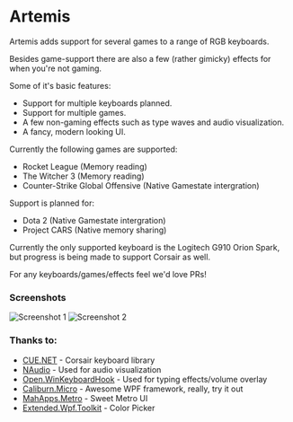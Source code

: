 # Artemis
Artemis adds support for several games to a range of RGB keyboards.

Besides game-support there are also a few (rather gimicky) effects for when you're not gaming. 

Some of it's basic features:

 * Support for multiple keyboards planned.
 * Support for multiple games.
 * A few non-gaming effects such as type waves and audio visualization.
 * A fancy, modern looking UI.


Currently the following games are supported:

 * Rocket League (Memory reading)
 * The Witcher 3 (Memory reading)
 * Counter-Strike Global Offensive (Native Gamestate intergration)

Support is planned for:
 * Dota 2 (Native Gamestate intergration)
 * Project CARS (Native memory sharing)

Currently the only supported keyboard is the Logitech G910 Orion Spark, but progress is being made to support Corsair as well.

For any keyboards/games/effects feel we'd love PRs!

### Screenshots
![Screenshot 1](http://i.imgur.com/mq8i4ht.png)
![Screenshot 2](http://i.imgur.com/Z2RkiTE.png)


### Thanks to:

 * [CUE.NET](https://github.com/DarthAffe/CUE.NET) - Corsair keyboard library
 * [NAudio](http://naudio.codeplex.com/) - Used for audio visualization
 * [Open.WinKeyboardHook](Open.WinKeyboardHook) - Used for typing effects/volume overlay
 * [Caliburn.Micro](http://caliburnmicro.com/) - Awesome WPF framework, really, try it out
 * [MahApps.Metro](https://github.com/MahApps/MahApps.Metro) - Sweet Metro UI
 * [Extended.Wpf.Toolkit](http://wpftoolkit.codeplex.com/) - Color Picker
